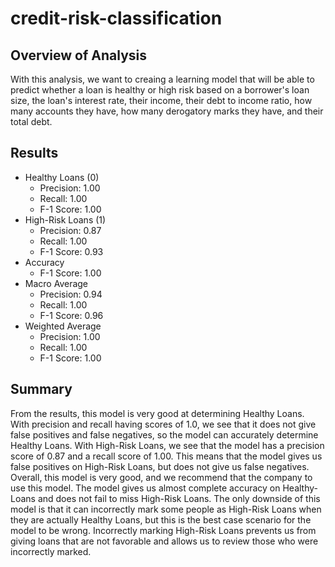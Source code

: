 # credit-risk-classification

## Overview of Analysis
With this analysis, we want to creaing a learning model that will be able to predict whether a loan is healthy or high risk based on a borrower's loan size, the loan's interest rate, their income, their debt to income ratio, how many accounts they have, how many derogatory marks they have, and their total debt.

## Results
* Healthy Loans (0)
    * Precision: 1.00
    * Recall: 1.00
    * F-1 Score: 1.00
* High-Risk Loans (1)
    * Precision: 0.87
    * Recall: 1.00
    * F-1 Score: 0.93
* Accuracy
    * F-1 Score: 1.00
* Macro Average
    * Precision: 0.94
    * Recall: 1.00
    * F-1 Score: 0.96
* Weighted Average
    * Precision: 1.00
    * Recall: 1.00
    * F-1 Score: 1.00

## Summary
From the results, this model is very good at determining Healthy Loans. With precision and recall having scores of 1.0, we see that it does not give false positives and false negatives, so the model can accurately determine Healthy Loans. With High-Risk Loans, we see that the model has a precision score of 0.87 and a recall score of 1.00. This means that the model gives us false positives on High-Risk Loans, but does not give us false negatives. Overall, this model is very good, and we recommend that the company to use this model. The model gives us almost complete accuracy on Healthy-Loans and does not fail to miss High-Risk Loans. The only downside of this model is that it can incorrectly mark some people as High-Risk Loans when they are actually Healthy Loans, but this is the best case scenario for the model to be wrong. Incorrectly marking High-Risk Loans prevents us from giving loans that are not favorable and allows us to review those who were incorrectly marked.

